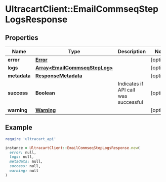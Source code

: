 # UltracartClient::EmailCommseqStepLogsResponse

## Properties

| Name | Type | Description | Notes |
| ---- | ---- | ----------- | ----- |
| **error** | [**Error**](Error.md) |  | [optional] |
| **logs** | [**Array&lt;EmailCommseqStepLog&gt;**](EmailCommseqStepLog.md) |  | [optional] |
| **metadata** | [**ResponseMetadata**](ResponseMetadata.md) |  | [optional] |
| **success** | **Boolean** | Indicates if API call was successful | [optional] |
| **warning** | [**Warning**](Warning.md) |  | [optional] |

## Example

```ruby
require 'ultracart_api'

instance = UltracartClient::EmailCommseqStepLogsResponse.new(
  error: null,
  logs: null,
  metadata: null,
  success: null,
  warning: null
)
```

